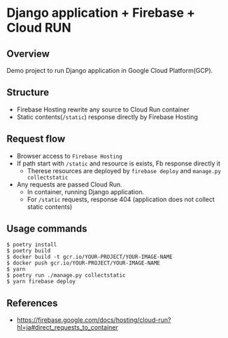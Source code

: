 # Django application + Firebase + Cloud RUN

## Overview

Demo project to run Django application in Google Cloud Platform(GCP).


## Structure

- Firebase Hosting rewrite any source to Cloud Run container
- Static contents(`/static`) response directly by Firebase Hosting


## Request flow

- Browser access to `Firebase Hosting`
- If path start with `/static` and resource is exists, Fb response directly it
    - Therese resources are deployed by `firebase deploy` and `manage.py collectstatic`
- Any requests are passed Cloud Run.
    - In container, running Django application.
    - For `/static` requests, response 404 (application does not collect static contents)

## Usage commands

```
$ poetry install
$ poetry build
$ docker build -t gcr.io/YOUR-PROJECT/YOUR-IMAGE-NAME
$ docker push gcr.io/YOUR-PROJECT/YOUR-IMAGE-NAME
$ yarn
$ poetry run ./manage.py collectstatic
$ yarn firebase deploy
```

## References

- https://firebase.google.com/docs/hosting/cloud-run?hl=ja#direct_requests_to_container
